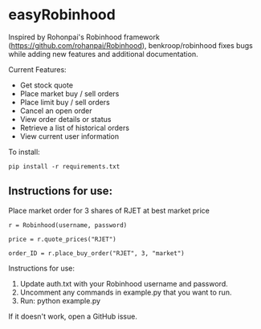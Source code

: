 # easyRobinhood

Inspired by Rohonpai's Robinhood framework (https://github.com/rohanpai/Robinhood), benkroop/robinhood fixes bugs while adding new features and additional documentation. 

Current Features:
* Get stock quote
* Place market buy / sell orders
* Place limit buy / sell orders
* Cancel an open order
* View order details or status
* Retrieve a list of historical orders
* View current user information

To install:

    pip install -r requirements.txt

Instructions for use:
---------------------

Place market order for 3 shares of RJET at best market price

	r = Robinhood(username, password)

	price = r.quote_prices("RJET") 

	order_ID = r.place_buy_order("RJET", 3, "market")

Instructions for use:

1.  Update auth.txt with your Robinhood username and password.
2.  Uncomment any commands in example.py that you want to run.
3.  Run: python example.py

If it doesn't work, open a GitHub issue.
